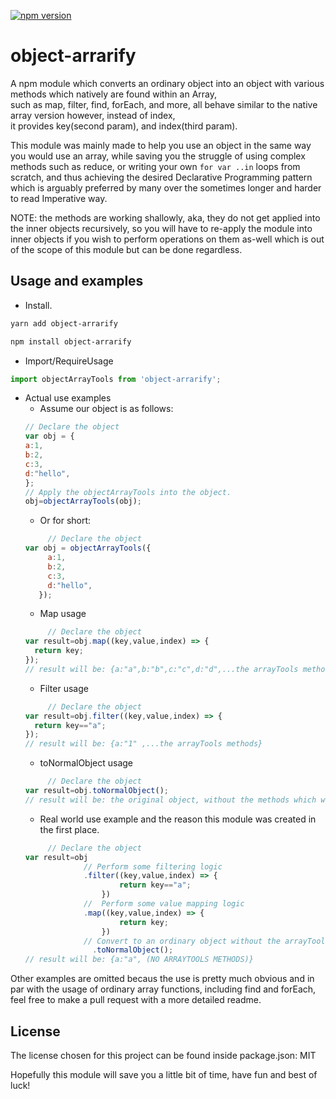 [![npm version](https://badge.fury.io/js/object-arrarify.svg)](https://www.npmjs.com/package/object-arrarify)
# object-arrarify

A npm module which converts an ordinary object into an object with various methods which natively are found within an Array,    
such as map, filter, find, forEach, and more, all behave similar to the native array version however, instead of index,    
it provides key(second param), and index(third param).

This module was mainly made to help you use an object in the same way you would use an array,
while saving you the struggle of using complex methods such as reduce, or writing your own ```for var ..in``` loops from scratch,
and thus achieving the desired Declarative Programming pattern which is arguably preferred by many over the sometimes longer and harder to read Imperative way.  
   
NOTE:
the methods are working shallowly, aka, they do not get applied into the inner objects recursively,
so you will have to re-apply the module into inner objects if you wish to perform operations on them as-well which is out of the scope of this module but can be done regardless.

## Usage and examples

* Install.   
```bash
yarn add object-arrarify
```
```bash
npm install object-arrarify
```

*   Import/RequireUsage
```js
import objectArrayTools from 'object-arrarify';
```

* Actual use examples
    * Assume our object is as follows:
    ```js
    // Declare the object
    var obj = {
    a:1,
    b:2,
    c:3,
    d:"hello",
  };
    // Apply the objectArrayTools into the object.
    obj=objectArrayTools(obj);  
    ```   
    * Or for short:
    ```js
         // Declare the object
    var obj = objectArrayTools({
         a:1,
         b:2,
         c:3,
         d:"hello",
       });
    ```   
    * Map usage
    ```js
         // Declare the object
    var result=obj.map((key,value,index) => {
      return key;
  });
    // result will be: {a:"a",b:"b",c:"c",d:"d",...the arrayTools methods}
    ```   
    * Filter usage
    ```js
         // Declare the object
    var result=obj.filter((key,value,index) => {
      return key=="a";
  });
    // result will be: {a:"1" ,...the arrayTools methods}
    ```  
    * toNormalObject usage
    ```js
         // Declare the object
    var result=obj.toNormalObject();
    // result will be: the original object, without the methods which were applied by the objectArrayTools.
    ```      
     * Real world use example and the reason this module was created in the first place.
     ```js
          // Declare the object
     var result=obj
                  // Perform some filtering logic
                  .filter((key,value,index) => {
                          return key=="a";
                      })
                  //  Perform some value mapping logic 
                  .map((key,value,index) => {
                          return key;
                      })
                  // Convert to an ordinary object without the arrayTools methods which might conflict with other object related tools/code.  
                    .toNormalObject();
     // result will be: {a:"a", (NO ARRAYTOOLS METHODS)}
     ```      
   
Other examples are omitted becaus the use is pretty much obvious and in par with the usage of ordinary array functions, including find and forEach, feel free to make a pull request with a more detailed readme.

## License
The license chosen for this project can be found inside package.json: MIT

Hopefully this module will save you a little bit of time, have fun and best of luck!